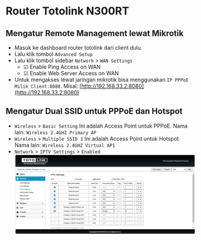 # Router Totolink N300RT

## Mengatur Remote Management lewat Mikrotik

- Masuk ke dashboard router totolink dari client dulu.
- Lalu klik tombol `Advanced Setup`
- Lalu klik tombol sidebar `Network` > `WAN Settings`
  - ☑ Enable Ping Access on WAN
  - ☑ Enable Web Server Access on WAN
- Untuk mengakses lewat jaringan mikrotik bisa menggunakan `IP PPPoE Milik Client:8080`. Misal: [http://192.168.33.2:8080](http://192.168.33.2:8080)

## Mengatur Dual SSID untuk PPPoE dan Hotspot

- `Wireless` > `Basic Setting`
  Ini adalah Access Point untuk PPPoE. Nama lain: `Wireless 2.4GHZ Primary AP`
- `Wireless` > `Multiple SSID 1`
  Ini adalah Access Point untuk Hotspot. Nama lain: `Wireless 2.4GHZ Virtual AP1`
- `Network` > `IPTV Settings` > `Enabled`
  ![iptv-totolink-v3.4.0](attachments/iptv-totolink-v3.4.0.png)
